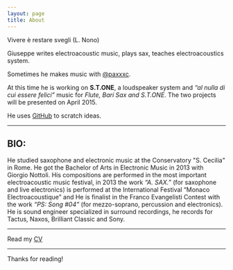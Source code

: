 ```yaml
---
layout: page
title: About
---
```


<p class="message">
  Vivere è restare svegli (L. Nono)
  <!-- Why join the Navy, if you can be a pirate? - Steve Jobs -->
</p>

Giuseppe writes electroacoustic music, plays sax, teaches electroacoustics system.

Sometimes he makes music with [@paxxxc](https://twitter.com/paxxxc).

At this time he is working on **S.T.ONE**, a loudspeaker system and *“al nulla di cui essere felici”* music for *Flute, Bari Sax and S.T.ONE*. The two projects will be presented on April 2015.

He uses [GitHub](https://github.com/grammaton) to scratch ideas.

----

## BIO:

<!--Studia Saxofono e Musica Elettronica presso il Conservatorio “S. Cecilia” di Roma. Si diploma in Musica Elettronica nel 2013 con Giorgio Nottoli. Sue musiche vengono eseguite in diversi Festival di musica elettroacustica, nel 2013 il brano “A. SAX.” (per sax e live electronics) viene eseguito al festival Internazionale “Monaco Electroacoustique” ed è finalista al Concorso Franco Evangelisti con il brano “PS: Song #04” (per mezzosoprano, percussioni ed elettronica). È Tecnico del Suono specializzato in registrazioni surround, incide per edizioni Tactus, Naxos, Brilliant Classic e Sony.-->

He studied saxophone and electronic music at the Conservatory "S. Cecilia" in Rome. He got the Bachelor of Arts in Electronic Music in 2013 with Giorgio Nottoli. His compositions are performed in the most important electroacoustic music festival, in 2013 the work *“A. SAX.”* (for saxophone and live electronics) is performed at the International Festival “Monaco Electroacoustique” and He is finalist in the Franco Evangelisti Contest with the work *“PS: Song #04”* (for mezzo-soprano, percussion and electronics). He is sound engineer specialized in surround recordings, he records for Tactus, Naxos, Brilliant Classic and Sony.

----

Read my [CV](https://conservatoriosantacecilia.academia.edu/GiuseppeSilvi/CurriculumVitae)

----

Thanks for reading!
